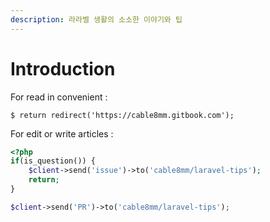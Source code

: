 ```yaml
---
description: 라라벨 생활의 소소한 이야기와 팁
---
```


# Introduction

For read in convenient :

```
$ return redirect('https://cable8mm.gitbook.com');
```

For edit or write articles :

```php
<?php
if(is_question()) {
    $client->send('issue')->to('cable8mm/laravel-tips');
    return;
}

$client->send('PR')->to('cable8mm/laravel-tips');
```
